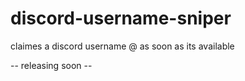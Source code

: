 # discord-username-sniper
claimes a discord username @ as soon as its available 

-- releasing soon --

